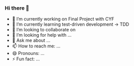 ### Hi there 👋

- 🔭 I’m currently working on Final Project with CYF
- 🌱 I’m currently learning test-driven development -> TDD
- 👯 I’m looking to collaborate on 
- 🤔 I’m looking for help with ...
- 💬 Ask me about ...
- 📫 How to reach me: ...
- 😄 Pronouns: ...
- ⚡ Fun fact: ...


